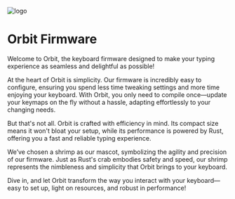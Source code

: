 
<div style="max-width: 200px">

![logo](/logo.svg)

</div>

# Orbit Firmware

Welcome to Orbit, the keyboard firmware designed to make your typing experience as seamless and delightful as possible!

At the heart of Orbit is simplicity. Our firmware is incredibly easy to configure, ensuring you spend less time tweaking settings and more time enjoying your keyboard. With Orbit, you only need to compile once—update your keymaps on the fly without a hassle, adapting effortlessly to your changing needs.

But that's not all. Orbit is crafted with efficiency in mind. Its compact size means it won't bloat your setup, while its performance is powered by Rust, offering you a fast and reliable typing experience.

We’ve chosen a shrimp as our mascot, symbolizing the agility and precision of our firmware. Just as Rust's crab embodies safety and speed, our shrimp represents the nimbleness and simplicity that Orbit brings to your keyboard.

Dive in, and let Orbit transform the way you interact with your keyboard—easy to set up, light on resources, and robust in performance!
